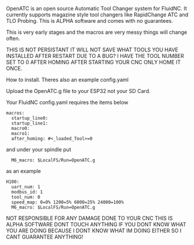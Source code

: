OpenATC is an open source Automatic Tool Changer system for FluidNC.
It currently supports magazine style tool changers like RapidChange ATC and TLO Probing. 
This is ALPHA software and comes with no guarantees.

This is very early stages and the macros are very messy things will change often.

THIS IS NOT PERSISTANT IT WILL NOT SAVE WHAT TOOLS YOU HAVE INSTALLED AFTER RESTART
DUE TO A BUG? I HAVE THE TOOL NUMBER SET TO 0 AFTER HOMING AFTER STARTING YOUR CNC ONLY HOME IT ONCE.

How to install. Theres also an example config.yaml 

Upload the OpenATC.g file to your ESP32 not your SD Card.

Your FluidNC config.yaml requires the items below
```
macros:
  startup_line0:
  startup_line1:
  macro0:
  macro1: 
  after_homing: #<_loaded_Tool>=0 
```
and under your spindle put
```
  M6_macro: $LocalFS/Run=OpenATC.g
```

  as an example
```
H100:
  uart_num: 1
  modbus_id: 1
  tool_num: 0
  speed_map: 0=0% 1200=5% 6000=25% 24000=100%
  M6_macro: $LocalFS/Run=OpenATC.g
```
  
  NOT RESPONSIBLE FOR ANY DAMAGE DONE TO YOUR CNC THIS IS ALPHA SOFTWARE DONT TOUCH ANYTHING IF YOU DONT KNOW WHAT YOU ARE DOING BECAUSE I DONT KNOW WHAT IM DOING EITHER SO I CANT GUARANTEE ANYTHING!
